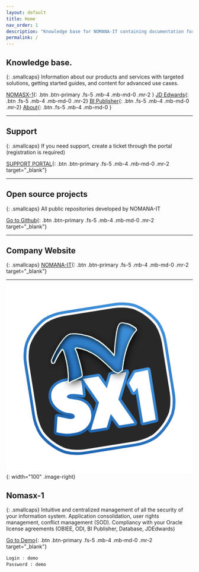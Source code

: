 ```yaml
---
layout: default
title: Home
nav_order: 1
description: "Knowledge base for NOMANA-IT containing documentation for NOMASX1 and others usefull references."
permalink: /
---
```


## Knowledge base.
{: .smallcaps}
Information about our products and services with targeted solutions, getting started guides, and content for advanced use cases.

[NOMASX-1](/nomasx1){: .btn .btn-primary .fs-5 .mb-4 .mb-md-0 .mr-2 } [JD Edwards](/jdedwards){: .btn .fs-5 .mb-4 .mb-md-0 .mr-2} [BI Publisher](/bipublisher){: .btn .fs-5 .mb-4 .mb-md-0 .mr-2} [About](/about){: .btn .fs-5 .mb-4 .mb-md-0 }

---
## Support
{: .smallcaps}
If you need support, create a ticket through the portal (registration is required)

[SUPPORT PORTAL](https://nomana-it.freshdesk.com/support/home){: .btn .btn-primary .fs-5 .mb-4 .mb-md-0 .mr-2 target="_blank"} 

---
## Open source projects
{: .smallcaps}
All public repositories developed by NOMANA-IT

[Go to Github](https://github.com/fblettner?tab=repositories){: .btn .btn-primary .fs-5 .mb-4 .mb-md-0 .mr-2 target="_blank"} 

---
## Company Website
{: .smallcaps}
[NOMANA-IT](https://nomana-it.fr){: .btn .btn-primary .fs-5 .mb-4 .mb-md-0 .mr-2 target="_blank"} 

---
![NOMASX-1](/assets/nomasx1.png){: width="100" .image-right}
## Nomasx-1
{: .smallcaps}
Intuitive and centralized management of all the security of your information system. Application consolidation, user rights management, conflict management (SOD). Compliancy with your Oracle license agreements (OBIEE, ODI, BI Publisher, Database, JDEdwards)

[Go to Demo](http://dev.nomana-it.fr:3000/){: .btn .btn-primary .fs-5 .mb-4 .mb-md-0 .mr-2 target="_blank"} 

```scss
Login : demo
Password : demo
```